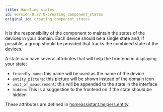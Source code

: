 ```yaml
---
title: Handling states
id: version-0.77.0-creating_component_states
original_id: creating_component_states
---
```


It is the responsibility of the component to maintain the states of the devices in your domain. Each device should be a single state and, if possible, a group should be provided that tracks the combined state of the devices.

A state can have several attributes that will help the frontend in displaying your state:

- `friendly_name`: this name will be used as the name of the device
- `entity_picture`: this picture will be shown instead of the domain icon
- `unit_of_measurement`: this will be appended to the state in the interface
- `hidden`: This is a suggestion to the frontend on if the state should be hidden

These attributes are defined in [homeassistant.helpers.entity](https://github.com/home-assistant/home-assistant/blob/master/homeassistant/helpers/entity.py#L180).

